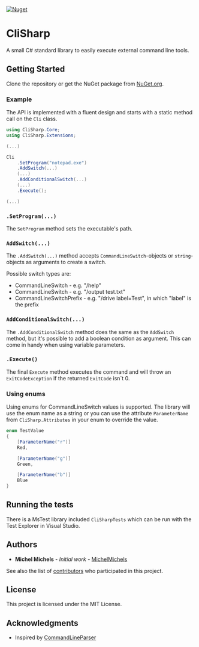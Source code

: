 [![Nuget](https://img.shields.io/nuget/v/CliSharp)](https://www.nuget.org/packages/CliSharp/)

# CliSharp

A small C# standard library to easily execute external command line tools.

## Getting Started

Clone the repository or get the NuGet package from [NuGet.org](https://www.nuget.org/packages/CliSharp/).

### Example

The API is implemented with a fluent design and starts with a static method call on the `Cli` class.
```csharp
using CliSharp.Core;
using CliSharp.Extensions;

(...)

Cli
    .SetProgram("notepad.exe")
    .AddSwitch(...)
    (...)
    .AddConditionalSwitch(...)
    (...)
    .Execute();

(...)
```

### `.SetProgram(...)`

The `SetProgram` method sets the executable's path.

### `AddSwitch(...)`

The `.AddSwitch(...)` method accepts `CommandLineSwitch`-objects or `string`-objects as arguments to create a switch.

Possible switch types are:
* CommandLineSwitch - e.g. "/help"
* CommandLineSwitch<T> - e.g. "/output test.txt"
* CommandLineSwitchPrefix<T> - e.g. "/drive label=Test", in which "label" is the prefix

### `AddConditionalSwitch(...)`

The `.AddConditionalSwitch` method does the same as the `AddSwitch` method, but it's possible to add a boolean condition as argument. This can come in handy when using variable parameters.

### `.Execute()`

The final `Execute` method executes the command and will throw an `ExitCodeException` if the returned `ExitCode` isn`t 0.

### Using enums

Using enums for CommandLineSwitch values is supported. The library will use the enum name as a string or you can use the attribute `ParameterName` from `CliSharp.Attributes` in your enum to override the value.

```csharp
enum TestValue
{
    [ParameterName("r")]
    Red,

    [ParameterName("g")]
    Green,

    [ParameterName("b")]
    Blue
}
```

## Running the tests

There is a MsTest library included `CliSharpTests` which can be run with the Test Explorer in Visual Studio.

## Authors

* **Michel Michels** - *Initial work* - [MichelMichels](https://github.com/MichelMichels)

See also the list of [contributors](https://github.com/MichelMichels/CliSharp/contributors) who participated in this project.

## License

This project is licensed under the MIT License.

## Acknowledgments

* Inspired by [CommandLineParser](https://github.com/commandlineparser/commandline)
